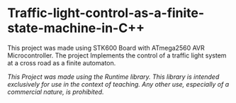 # Traffic-light-control-as-a-finite-state-machine-in-C++

This project was made using STK600 Board with ATmega2560 AVR Microcontroller. 
The project Implements the control of a traffic light system
at a cross road as a finite automaton.

*This Project was made using the Runtime library. This library is intended exclusively for use in the context of teaching. Any other use, especially of a commercial nature, is prohibited.*
